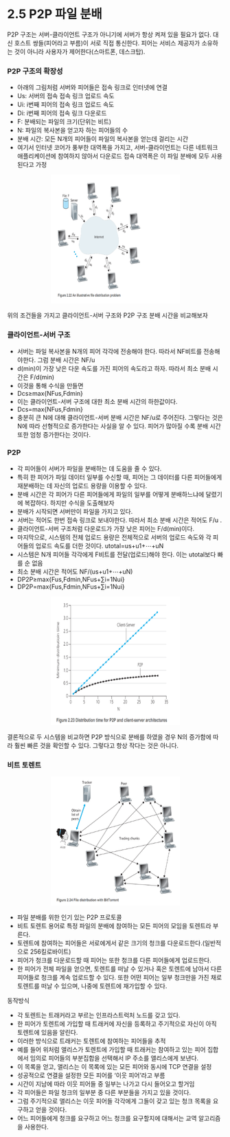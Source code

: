 # 2.5 P2P 파일 분배

P2P 구조는 서버-클라이언트 구조가 아니기에 서버가 항상 켜져 있을 필요가 없다. 대신 호스트 쌍들(피어라고 부름)이 서로 직접 통신한다. 피어는 서비스 제공자가 소유하는 것이 아니라 사용자가 제어한다(스마트폰, 데스크탑).

### P2P 구조의 확장성

- 아래의 그림처럼 서버와 피어들은 접속 링크로 인터넷에 연결
- Us: 서버의 접속 접속 링크 업로드 속도
- Ui: i번째 피어의 접속 링크 업로드 속도
- Di: i번째 피어의 접속 링크 다운로드
- F: 분배되는 파일의 크기(단위는 비트)
- N: 파일의 복사본을 얻고자 하는 피어들의 수
- 분배 시간: 모든 N개의 피어들이 파일의 복사본을 얻는데 걸리는 시간
- 여기서 인터넷 코어가 풍부한 대역폭을 가지고, 서버-클라이언트는 다른 네트워크 애플리케이션에 참여하지 않아서 다운로드 접속 대역폭은 이 파일 분배에 모두 사용된다고 가정

<p align="center"><img width="300" height = 300 src="image.png">

위의 조건들을 가지고 클라이언트-서버 구조와 P2P 구조 분배 시간을 비교해보자

### 클라이언트-서버 구조

- 서버는 파일 복사본을 N개의 피어 각각에 전송해야 한다. 따라서 NF비트를 전송해야한다. 그럼 분배 시간은 NF/u
- d(min)이 가장 낮은 다운 속도를 가진 피어의 속도라고 하자. 따라서 최소 분배 시간은 F/d(min)
- 이것을 통해 수식을 만들면
- Dcs≥max{NFus,Fdmin}
- 이는 클라이언트-서버 구조에 대한 최소 분배 시간의 하한값이다.
- Dcs=max{NFus,Fdmin}
- 충분히 큰 N에 대해 클라이언트-서버 분배 시간은  NF/u로 주어진다. 그렇다는 것은 N에 따라 선형적으로 증가한다는 사실을 알 수 있다. 피어가 많아질 수록 분배 시간 또한 엄청 증가한다는 것이다.

### P2P

- 각 피어들이 서버가 파일을 분배하는 데 도움을 줄 수 있다.
- 특히 한 피어가 파일 데이터 일부를 수신할 때, 피어는 그 데이터를 다른 피어들에게 재분배하는 데 자신의 업로드 용량을 이용할 수 있다.
- 분배 시간은 각 피어가 다른 피어들에게 파일의 일부를 어떻게 분배하느냐에 달렸기에 복잡하다. 하지만 수식을 도출해보자
- 분배가 시작되면 서버만이 파일을 가지고 있다.
- 서버는 적어도 한번 접속 링크로 보내야한다. 따라서 최소 분배 시간은 적어도  F/u .
- 클라이언트-서버 구조처럼 다운로드가 가장 낮은 피어는 F/d(min)이다.
- 마지막으로, 시스템의 전체 업로드 용량은 전체적으로 서버의 업로드 속도와 각 피어들의 업로드 속도를 더한 것이다. utotal=us+u1+⋯+uN
- 시스템은 N개 피어들 각각에게 F비트를 전달(업로드)해야 한다. 이는 utotal보다 빠를 순 없음
- 최소 분배 시간은 적어도 NF/(us+u1+⋯+uN)
- DP2P≥max{Fus,Fdmin,NFus+∑i=1Nui}
- DP2P=max{Fus,Fdmin,NFus+∑i=1Nui}

<p align="center"><img width="300" height = 300 src="image-1.png">

결론적으로 두 시스템을 비교하면 P2P 방식으로 분배를 하였을 경우 N의 증가함에 따라 훨씬 빠른 것을 확인할 수 있다. 그렇다고 항상 작다는 것은 아니다.

### 비트 토렌트

<p align="center"><img width="300" height = 300 src="image-2.png">

- 파일 분배를 위한 인기 있는 P2P 프로토콜
- 비트 토렌트 용어로 특정 파일의 분배에 참여하는 모든 피어의 모임을 토렌트라 부른다.
- 토렌트에 참여하는 피어들은 서로에게서 같은 크기의 청크를 다운로드한다.(일반적으로 256킬로바이트)
- 피어가 청크를 다운로드할 때 피어는 또한 청크를 다른 피어들에게 업로드한다.
- 한 피어가 전체 파일을 얻으면, 토렌트를 떠날 수 있거나 혹은 토렌트에 남아서 다른 피어들로 청크를 계속 업로드할 수 있다. 또한 어떤 피어는 일부 청크만을 가진 채로 토렌트를 떠날 수 있으며, 나중에 토렌트에 재가입할 수 있다.

동작방식

- 각 토렌트는 트래커라고 부르는 인프라스트럭처 노드를 갖고 있다.
- 한 피어가 토렌트에 가입할 때 트래커에 자신을 등록하고 주기적으로 자신이 아직 토렌트에 있음을 알린다.
- 이러한 방식으로 트래커는 토렌트에 참여하는 피어들을 추적
- 예를 들어 위처럼 앨리스가 토렌트에 가입할 때 트래커는 참여하고 있는 피어 집합에서 임의로 피어들의 부분집합을 선택해서 IP 주소를 앨리스에게 보낸다.
- 이 목록을 얻고, 앨리스는 이 목록에 있는 모든 피어와 동시에 TCP 연결을 설정
- 성공적으로 연결을 설정한 모든 피어를 ‘이웃 피어’라고 부름
- 시간이 지남에 따라 이웃 피어들 중 일부는 나가고 다시 들어오고 할거임
- 각 피어들은 파일 청크의 일부분 중 다른 부분들을 가지고 있을 것이다.
- 그럼 주기적으로 앨리스는 이웃 피어들 각각에게 그들이 갖고 있는 청크 목록을 요구하고 얻을 것이다.
- 어느 피어들에게 청크를 요구하고 어느 청크를 요구할지에 대해서는 교역 알고리즘을 사용한다.